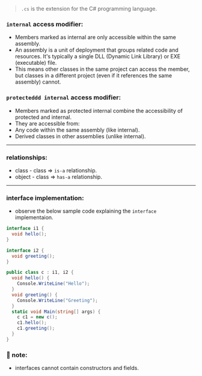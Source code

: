 > `.cs` is the extension for the C# programming language.
### `internal` access modifier:
- Members marked as internal are only accessible within the same assembly.
- An assembly is a unit of deployment that groups related code and resources. It's typically a single DLL (Dynamic Link Library) or EXE (executable) file.
- This means other classes in the same project can access the member, but classes in a different project (even if it references the same assembly) cannot.

### `protecteddd internal` access modifier:
- Members marked as protected internal combine the accessibility of protected and internal.
- They are accessible from:
 - Any code within the same assembly (like internal).
 - Derived classes in other assemblies (unlike internal).

---

### relationships:
- class - class => `is-a` relationship.
- object - class => `has-a` relationship.

---

### interface implementation: 
- observe the below sample code explaining the `interface` implementaion.
```cs
interface i1 {
  void hello();
}

interface i2 {
  void greeting();
}

public class c : i1, i2 {
  void hello() {
    Console.WriteLine("Hello");
  }
  void greeting() {
    Console.WriteLine("Greeting");
  }
  static void Main(string[] args) {
    c c1 = new c();
    c1.hello();
    c1.greeting();
  }
}
```




### 📓 note:
- interfaces cannot contain constructors and fields.
